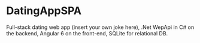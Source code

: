 # DatingAppSPA

Full-stack dating web app (insert your own joke here), .Net WepApi in C# on the backend, Angular 6 on the front-end, SQLite for relational DB.
